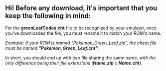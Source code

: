 ## Hi! Before any download, it's important that you keep the following in mind:
For the **greenLeafCodes.cht** file to be recognized by your emulator, once you've downloaded the file, you must rename it to match your ROM's name.

*Example: If your ROM is named "Pokemon_Green_Leaf.zip", the cheat file must be named **"Pokemon_Green_Leaf.cht"**.*

In short, you should end up with two file sharing the same name, *with the only difference being their file extensions (**Name.zip = Name.cht**).*
